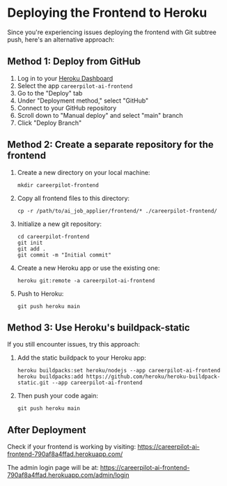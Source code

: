 # Deploying the Frontend to Heroku

Since you're experiencing issues deploying the frontend with Git subtree push, here's an alternative approach:

## Method 1: Deploy from GitHub

1. Log in to your [Heroku Dashboard](https://dashboard.heroku.com/)
2. Select the app `careerpilot-ai-frontend`
3. Go to the "Deploy" tab
4. Under "Deployment method," select "GitHub"
5. Connect to your GitHub repository
6. Scroll down to "Manual deploy" and select "main" branch
7. Click "Deploy Branch"

## Method 2: Create a separate repository for the frontend

1. Create a new directory on your local machine:
   ```
   mkdir careerpilot-frontend
   ```

2. Copy all frontend files to this directory:
   ```
   cp -r /path/to/ai_job_applier/frontend/* ./careerpilot-frontend/
   ```

3. Initialize a new git repository:
   ```
   cd careerpilot-frontend
   git init
   git add .
   git commit -m "Initial commit"
   ```

4. Create a new Heroku app or use the existing one:
   ```
   heroku git:remote -a careerpilot-ai-frontend
   ```

5. Push to Heroku:
   ```
   git push heroku main
   ```

## Method 3: Use Heroku's buildpack-static

If you still encounter issues, try this approach:

1. Add the static buildpack to your Heroku app:
   ```
   heroku buildpacks:set heroku/nodejs --app careerpilot-ai-frontend
   heroku buildpacks:add https://github.com/heroku/heroku-buildpack-static.git --app careerpilot-ai-frontend
   ```

2. Then push your code again:
   ```
   git push heroku main
   ```

## After Deployment

Check if your frontend is working by visiting:
https://careerpilot-ai-frontend-790af8a4ffad.herokuapp.com/

The admin login page will be at:
https://careerpilot-ai-frontend-790af8a4ffad.herokuapp.com/admin/login